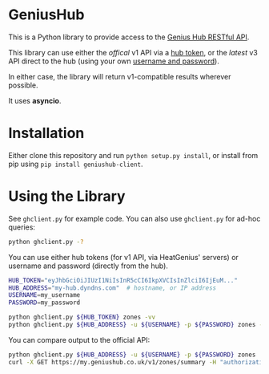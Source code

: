 # GeniusHub
This is a Python library to provide access to the [Genius Hub RESTful API](https://my.geniushub.co.uk/docs).

This library can use either the _offical_ v1 API via a [hub token](https://my.geniushub.co.uk/tokens), or the _latest_ v3 API direct to the hub (using your own [username and password](https://www.geniushub.co.uk/app)).

In either case, the library will return v1-compatible results wherever possible.

It uses **asyncio**.

# Installation
Either clone this repository and run `python setup.py install`, or install from pip using `pip install geniushub-client`.

# Using the Library
See `ghclient.py` for example code. You can also use `ghclient.py` for ad-hoc queries:
```bash
python ghclient.py -?
```
You can use either hub tokens (for v1 API, via HeatGenius' servers) or username and password (directly from the hub).
```bash
HUB_TOKEN="eyJhbGciOiJIUzI1NiIsInR5cCI6IkpXVCIsInZlciI6IjEuM..."
HUB_ADDRESS="my-hub.dyndns.com"  # hostname, or IP address
USERNAME=my_username
PASSWORD=my_password

python ghclient.py ${HUB_TOKEN} zones -vv
python ghclient.py ${HUB_ADDRESS} -u ${USERNAME} -p ${PASSWORD} zones -v
```

You can compare output to the official API:
```bash
python ghclient.py ${HUB_ADDRESS} -u ${USERNAME} -p ${PASSWORD} zones
curl -X GET https://my.geniushub.co.uk/v1/zones/summary -H "authorization: Bearer ${HUB_TOKEN}"
```
